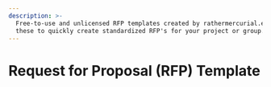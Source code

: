 ```yaml
---
description: >-
  Free-to-use and unlicensed RFP templates created by rathermercurial.eth. Use
  these to quickly create standardized RFP's for your project or group.
---
```


# Request for Proposal (RFP) Template

